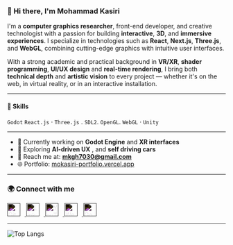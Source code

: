 
### 👋 Hi there, I'm Mohammad Kasiri

I'm a **computer graphics researcher**, front-end developer, and creative technologist with a passion for building **interactive**, **3D**, and **immersive experiences**. I specialize in technologies such as **React**, **Next.js**, **Three.js**, and **WebGL**, combining cutting-edge graphics with intuitive user interfaces.

With a strong academic and practical background in **VR/XR**, **shader programming**, **UI/UX design** and **real-time rendering**, I bring both **technical depth** and **artistic vision** to every project — whether it's on the web, in virtual reality, or in an interactive installation.

---

#### 🔧 Skills  
`Godot` `React.js` · `Three.js` . `SDL2`. `OpenGL`. `WebGL` · `Unity`

---

- 🔭 Currently working on **Godot Engine** and **XR interfaces**  
- 🌱 Exploring **AI-driven UX** , and **self driving cars**  
- 📨 Reach me at: **mkgh7030@gmail.com**  
- 🌐 Portfolio: [mokasiri-portfolio.vercel.app](https://mokasiri-portfolio.vercel.app)

---

### 🌍 Connect with me  

<a href="https://github.com/mo-kasiri" target="_blank">
  <img src="https://cdn.jsdelivr.net/npm/simple-icons@v3/icons/github.svg" alt="GitHub" height="30" style="filter: invert(100%); margin-right: 10px;">
</a>
<a href="https://www.linkedin.com/in/mohammad-kasiri-979b8513a/" target="_blank">
  <img src="https://cdn.jsdelivr.net/npm/simple-icons@v3/icons/linkedin.svg" alt="LinkedIn" height="30" style="filter: invert(100%); margin-right: 10px;">
</a>
<a href="https://www.youtube.com/@mokasiri" target="_blank">
  <img src="https://cdn.jsdelivr.net/npm/simple-icons@v3/icons/youtube.svg" alt="YouTube" height="30" style="filter: invert(100%); margin-right: 10px;">
</a>
<a href="https://mokasiri-portfolio.vercel.app/" target="_blank">
  <img src="https://cdn.jsdelivr.net/npm/simple-icons@v3/icons/icloud.svg" alt="Website" height="30" style="filter: invert(100%); margin-right: 10px;">
</a>
<a href="https://mokasiri-portfolio.vercel.app/" target="_blank">
  <img src="https://cdn.jsdelivr.net/npm/simple-icons@v3/icons/googlescholar.svg" alt="Google Scholar" height="30" style="filter: invert(100%);">
</a>

---

![Top Langs](https://github-readme-stats.vercel.app/api/top-langs/?username=mo-kasiri&hide_progress=false)
